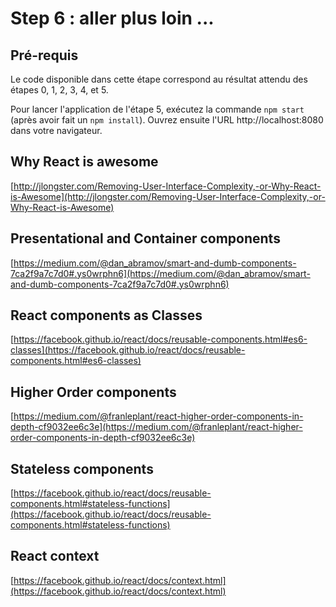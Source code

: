 # Step 6 : aller plus loin ...

## Pré-requis

Le code disponible dans cette étape correspond au résultat attendu des étapes 0, 1, 2, 3, 4, et 5.

Pour lancer l'application de l'étape 5, exécutez la commande `npm start` (après avoir fait un `npm install`). Ouvrez ensuite l'URL http://localhost:8080 dans votre navigateur.

## Why React is awesome

[http://jlongster.com/Removing-User-Interface-Complexity,-or-Why-React-is-Awesome](http://jlongster.com/Removing-User-Interface-Complexity,-or-Why-React-is-Awesome)

## Presentational and Container components

[https://medium.com/@dan_abramov/smart-and-dumb-components-7ca2f9a7c7d0#.ys0wrphn6](https://medium.com/@dan_abramov/smart-and-dumb-components-7ca2f9a7c7d0#.ys0wrphn6)

## React components as Classes

[https://facebook.github.io/react/docs/reusable-components.html#es6-classes](https://facebook.github.io/react/docs/reusable-components.html#es6-classes)

## Higher Order components

[https://medium.com/@franleplant/react-higher-order-components-in-depth-cf9032ee6c3e](https://medium.com/@franleplant/react-higher-order-components-in-depth-cf9032ee6c3e)

## Stateless components

[https://facebook.github.io/react/docs/reusable-components.html#stateless-functions](https://facebook.github.io/react/docs/reusable-components.html#stateless-functions)

## React context

[https://facebook.github.io/react/docs/context.html](https://facebook.github.io/react/docs/context.html)
